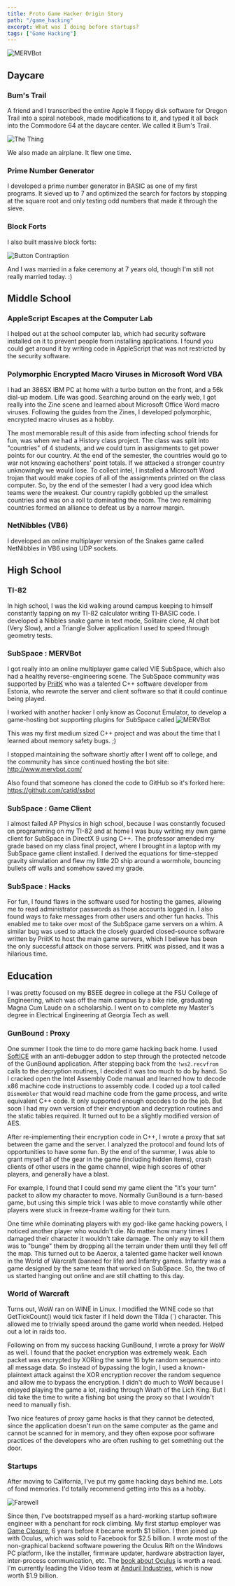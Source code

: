 ```yaml
---
title: Proto Game Hacker Origin Story
path: "/game_hacking"
excerpt: What was I doing before startups?
tags: ["Game Hacking"]
---
```


![MERVBot](game_hacking/mervbot.jpg)

## Daycare

### Bum's Trail

A friend and I transcribed the entire Apple II floppy disk software for Oregon Trail into a spiral notebook, made modifications to it, and typed it all back into the Commodore 64 at the daycare center.  We called it Bum's Trail.

![The Thing](game_hacking/the_thing.jpg)

We also made an airplane.  It flew one time.

### Prime Number Generator

I developed a prime number generator in BASIC as one of my first programs.  It sieved up to 7 and optimized the search for factors by stopping at the square root and only testing odd numbers that made it through the sieve.

### Block Forts

I also built massive block forts:

![Button Contraption](game_hacking/blocks.jpg)

And I was married in a fake ceremony at 7 years old, though I'm still not really married today. :)


## Middle School

### AppleScript Escapes at the Computer Lab

I helped out at the school computer lab, which had security software installed on it to prevent people from installing applications.  I found you could get around it by writing code in AppleScript that was not restricted by the security software.


### Polymorphic Encrypted Macro Viruses in Microsoft Word VBA

I had an 386SX IBM PC at home with a turbo button on the front, and a 56k dial-up modem.  Life was good.  Searching around on the early web, I got really into the Zine scene and learned about Microsoft Office Word macro viruses.  Following the guides from the Zines, I developed polymorphic, encrypted macro viruses as a hobby.

The most memorable result of this aside from infecting school friends for fun, was when we had a History class project.  The class was split into "countries" of 4 students, and we could turn in assignments to get power points for our country.  At the end of the semester, the countries would go to war not knowing eachothers' point totals.  If we attacked a stronger country unknowingly we would lose.  To collect intel, I installed a Microsoft Word trojan that would make copies of all of the assignments printed on the class computer.  So, by the end of the semester I had a very good idea which teams were the weakest.  Our country rapidly gobbled up the smallest countries and was on a roll to dominating the room.  The two remaining countries formed an alliance to defeat us by a narrow margin.


### NetNibbles (VB6)

I developed an online multiplayer version of the Snakes game called NetNibbles in VB6 using UDP sockets.


## High School

### TI-82

In high school, I was the kid walking around campus keeping to himself constantly tapping on my TI-82 calculator writing TI-BASIC code.  I developed a Nibbles snake game in text mode, Solitaire clone, AI chat bot (Very Slow), and a Triangle Solver application I used to speed through geometry tests.

### SubSpace : MERVBot

I got really into an online multiplayer game called VIE SubSpace, which also had a healthy reverse-engineering scene.  The SubSpace community was supported by [PriitK](https://en.wikipedia.org/wiki/Priit_Kasesalu) who was a talented C++ software developer from Estonia, who rewrote the server and client software so that it could continue being played.

I worked with another hacker I only know as Coconut Emulator, to develop a game-hosting bot supporting plugins for SubSpace called ![MERVBot](game_hacking/mervbot.jpg)

This was my first medium sized C++ project and was about the time that I learned about memory safety bugs. ;)

I stopped maintaining the software shortly after I went off to college, and the community has since continued hosting the bot site: http://www.mervbot.com/

Also found that someone has cloned the code to GitHub so it's forked here: https://github.com/catid/ssbot

### SubSpace : Game Client

I almost failed AP Physics in high school, because I was constantly focused on programming on my TI-82 and at home I was busy writing my own game client for SubSpace in DirectX 9 using C++.  The professor amended my grade based on my class final project, where I brought in a laptop with my SubSpace game client installed.  I derived the equations for time-stepped gravity simulation and flew my little 2D ship around a wormhole, bouncing bullets off walls and somehow saved my grade.

### SubSpace : Hacks

For fun, I found flaws in the software used for hosting the games, allowing me to read administrator passwords as those accounts logged in.  I also found ways to fake messages from other users and other fun hacks.  This enabled me to take over most of the SubSpace game servers on a whim.  A similar bug was used to attack the closely guarded closed-source software written by PriitK to host the main game servers, which I believe has been the only successful attack on those servers.  PriitK was pissed, and it was a hilarious time.


## Education

I was pretty focused on my BSEE degree in college at the FSU College of Engineering, which was off the main campus by a bike ride, graduating Magna Cum Laude on a scholarship.  I went on to complete my Master's degree in Electrical Engineering at Georgia Tech as well.


### GunBound : Proxy

One summer I took the time to do more game hacking back home.  I used [SoftICE](https://en.wikipedia.org/wiki/SoftICE) with an anti-debugger addon to step through the protected netcode of the GunBound application.  After stepping back from the `!ws2.recvfrom` calls to the decryption routines, I decided it was too much to do by hand.  So I cracked open the Intel Assembly Code manual and learned how to decode x86 machine code instructions to assembly code.  I coded up a tool called `Dismembler` that would read machine code from the game process, and write equivalent C++ code.  It only supported enough opcodes to do the job.  But soon I had my own version of their encryption and decryption routines and the static tables required.  It turned out to be a slightly modified version of AES.

After re-implementing their encryption code in C++, I wrote a proxy that sat between the game and the server.  I analyzed the protocol and found lots of opportunities to have some fun.  By the end of the summer, I was able to grant myself all of the gear in the game (including hidden items), crash clients of other users in the game channel, wipe high scores of other players, and generally have a blast.

For example, I found that I could send my game client the "it's your turn" packet to allow my character to move.  Normally GunBound is a turn-based game, but using this simple trick I was able to move constantly while other players were stuck in freeze-frame waiting for their turn.

One time while dominating players with my god-like game hacking powers, I noticed another player who wouldn't die.  No matter how many times I damaged their character it wouldn't take damage.  The only way to kill them was to "bunge" them by dropping all the terrain under them until they fell off the map.  This turned out to be Aaerox, a talented game hacker well known in the World of Warcraft (banned for life) and Infantry games.  Infantry was a game designed by the same team that worked on SubSpace.  So, the two of us started hanging out online and are still chatting to this day.


### World of Warcraft

Turns out, WoW ran on WINE in Linux.  I modified the WINE code so that GetTickCount() would tick faster if I held down the Tilda (`) character.  This allowed me to trivially speed around the game world when needed.  Helped out a lot in raids too.

Following on from my success hacking GunBound, I wrote a proxy for WoW as well.  I found that the packet encryption was extremely weak.  Each packet was encrypted by XORing the same 16 byte random sequence into all message data.  So instead of bypassing the login, I used a known-plaintext attack against the XOR encryption recover the random sequence and allow me to bypass the encryption.  I didn't do much to WoW because I enjoyed playing the game a lot, raiding through Wrath of the Lich King.  But I did take the time to write a fishing bot using the proxy so that I wouldn't need to manually fish.

Two nice features of proxy game hacks is that they cannot be detected, since the application doesn't run on the same computer as the game and cannot be scanned for in memory, and they often expose poor software practices of the developers who are often rushing to get something out the door.


### Startups

After moving to California, I've put my game hacking days behind me.  Lots of fond memories.  I'd totally recommend getting into this as a hobby.

![Farewell](game_hacking/startups.jpg)

Since then, I've bootstrapped myself as a hard-working startup software engineer with a penchant for rock climbing.  My first startup employer was [Game Closure](https://www.gameclosure.com/), 6 years before it became worth $1 billion.  I then joined up with Oculus, which was sold to Facebook for $2.5 billion.  I wrote most of the non-graphical backend software powering the Oculus Rift on the Windows PC platform, like the installer, firmware updater, hardware abstraction layer, inter-process communication, etc.  The [book about Oculus](https://www.amazon.com/History-Future-Facebook-Revolution-Virtual/dp/0062455966) is worth a read.  I'm currently leading the Video team at [Anduril Industries](https://www.anduril.com/), which is now worth $1.9 billion.
